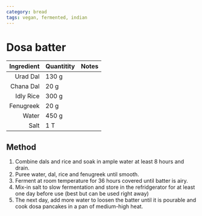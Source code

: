 ```yaml
---
category: bread
tags: vegan, fermented, indian
---
```


# Dosa batter

Ingredient | Quantitity | Notes 
---------: | :--------- | :----
Urad Dal | 130 g | 
Chana Dal | 20 g | 
Idly Rice | 300 g | 
Fenugreek | 20 g |
Water | 450 g |
Salt | 1 T | 

## Method 
1. Combine dals and rice and soak in ample water at least 8 hours and drain. 
2. Puree water, dal, rice and fenugreek until smooth.
3. Ferment at room temperature for 36 hours covered until batter is airy. 
4. Mix-in salt to slow fermentation and store in the refridgerator for at least one day before use (best but can be used right away)
5. The next day, add more water to loosen the batter until it is pourable and cook dosa pancakes in a pan of medium-high heat.

